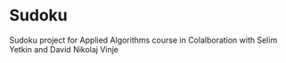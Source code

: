 # Sudoku
Sudoku project for Applied Algorithms course in Colalboration with Selim Yetkin and David Nikolaj Vinje

